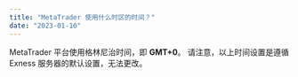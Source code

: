 ```yaml
---
title: "MetaTrader 使用什么时区的时间？"
date: "2023-01-10"
---
```


<Ads></Ads> 

MetaTrader 平台使用格林尼治时间，即 **GMT+0**。 请注意，以上时间设置是遵循 Exness 服务器的默认设置，无法更改。
